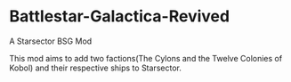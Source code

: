 # Battlestar-Galactica-Revived
A Starsector BSG Mod

This mod aims to add two factions(The Cylons and the Twelve Colonies of Kobol) and their respective ships to Starsector.

